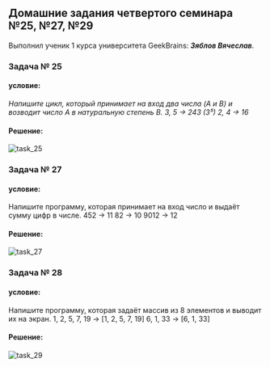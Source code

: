 ## Домашние задания четвертого семинара №25, №27, №29
Выполнил ученик 1 курса университета GeekBrains: __*Зяблов Вячеслав*__.
### Задача № 25
#### условие:
*Напишите цикл, который принимает на вход два числа (A и B) и возводит число A в натуральную степень B.
3, 5 -> 243 (3⁵)
2, 4 -> 16*
#### Решение:
![task_25](https://github.com/VyacheslavChik22/HomeworkGB_C_004/assets/99678206/7efd059c-452d-49bf-9a1e-b1d9888f956e)

### Задача № 27
#### условие:
Напишите программу, которая принимает на вход число и выдаёт сумму цифр в числе.
452 -> 11
82 -> 10
9012 -> 12
#### Решение:
![task_27](https://github.com/VyacheslavChik22/HomeworkGB_C_004/assets/99678206/2d92ac67-a616-4f5b-b4d6-084238179d17)


### Задача № 28
#### условие:
Напишите программу, которая задаёт массив из 8 элементов и выводит их на экран.
1, 2, 5, 7, 19 -> [1, 2, 5, 7, 19]
6, 1, 33 -> [6, 1, 33]
#### Решение:
![task_29](https://github.com/VyacheslavChik22/HomeworkGB_C_004/assets/99678206/912888b4-064e-4a17-bbca-17933d53dd53)


